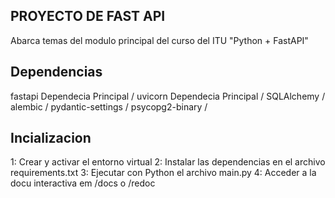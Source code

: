 ## PROYECTO DE FAST API
Abarca temas del modulo principal del curso del ITU "Python +  FastAPI"

## Dependencias
 fastapi Dependecia Principal /
 uvicorn Dependecia Principal /
 SQLAlchemy /
 alembic /
 pydantic-settings /
 psycopg2-binary /

 ## Incializacion 
 1: Crear y activar el entorno virtual
 2: Instalar las dependencias en el archivo requirements.txt
 3: Ejecutar con Python el archivo main.py
 4: Acceder a la docu interactiva em /docs o /redoc
